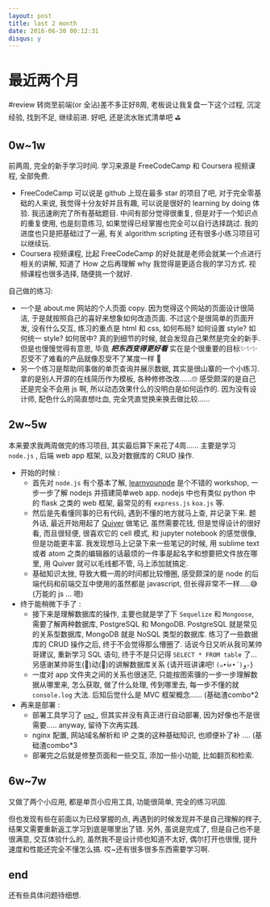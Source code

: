 ```yaml
---
layout: post
title: last 2 month
date: 2016-06-30 00:12:31
disqus: y
---
```


# 最近两个月

#review
转岗至前端(or 全沾)差不多正好8周, 老板说让我复盘一下这个过程, 沉淀经验, 找到不足, 继续前进. 好吧, 还是流水账式清单吧 ⛳️

## 0w~1w
前两周, 完全的新手学习时间. 学习来源是 FreeCodeCamp 和 Coursera 视频课程, 全部免费.

* FreeCodeCamp 可以说是 github 上现在最多 star 的项目了吧, 对于完全零基础的人来说, 我觉得十分友好并且有趣, 可以说是很好的 learning by doing 体验. 我迅速刷完了所有基础题目. 中间有部分觉得很重复, 但是对于一个知识点的重复使用, 也是刻意练习, 如果觉得已经掌握也完全可以自行选择跳过. 我的进度也只是把基础过了一遍, 有关 algorithm scripting 还有很多小练习项目可以继续玩.
* Coursera 视频课程, 比起 FreeCodeCamp 的好处就是老师会就某一个点进行相关的讲解, 知道了 How 之后再理解 why 我觉得是更适合我的学习方式. 视频课程也很多选择, 随便挑一个就好.

自己做的练习:

* 一个是 about.me 网站的个人页面 copy. 因为觉得这个网站的页面设计很简洁, 于是就按照自己的喜好来想象如何改造页面. 不过这个是很简单的页面开发, 没有什么交互, 练习的重点是 html 和 css,  如何布局? 如何设置 style? 如何统一 style? 如何居中? 真的到细节的时候, 就会发现自己果然是完全的新手. 但是也慢慢觉得有意思, 毕竟 ***把东西变得更好看*** 实在是个很重要的目标✨✨✨ 忍受不了难看的产品就像忍受不了某度一样 🌚
* 另一个练习是帮助同事做的单页查询并展示数据, 其实是很山寨的一个小练习. 拿的是别人开源的在线简历作为模板, 各种修修改改......🙄 感受颇深的是自己还是完全不会用 js 啊, 所以动态效果什么的没明白是如何运作的. 因为没有设计师, 配色什么的简直想吐血, 完全凭直觉换来换去做比较......

## 2w~5w
本来要求我两周做完的练习项目, 其实最后算下来花了4周...... 主要是学习 `node.js` , 后端 web app 框架, 以及对数据库的 CRUD 操作.

* 开始的时候 :
	* 首先对 `node.js` 有个基本了解, [learnyounode](https://github.com/workshopper/learnyounode) 是个不错的 workshop, 一步一步了解 nodejs 并搭建简单web app. nodejs 中也有类似 python 中的 flask 之类的 web 框架, 最常见的有 `express.js` `koa.js` 等.
	* 然后是先看懂同事的已有代码, 遇到不懂的地方就马上查, 并记录下来. 题外话, 最近开始用起了 [Quiver](https://itunes.apple.com/app/quiver-programmers-notebook/id866773894?mt=12) 做笔记, 虽然需要花钱, 但是觉得设计的很好看, 而且很轻便, 很喜欢它的 cell 模式, 和 jupyter notebook 的感觉很像, 但是功能更丰富. 我发现想马上记录下来一些笔记的时候, 用 sublime text 或者 atom 之类的编辑器的话最烦的一件事是起名字和想要把文件放在哪里, 用 Quiver 就可以毛线都不管, 马上添加就搞定.  
	* 基础知识太挫, 导致大概一周的时间都比较懵圈, 感受颇深的是 node 的后端代码和前端交互中使用的虽然都是 javascript, 但长得非常不一样.....😅 (万能的 js ... 嗯)
* 终于能稍微下手了 :
	* 接下来是理解数据库的操作, 主要也就是学了下 `Sequelize` 和 `Mongoose`, 需要了解两种数据库, PostgreSQL 和 MongoDB. PostgreSQL 就是常见的关系型数据库, MongoDB 就是 NoSQL 类型的数据库. 练习了一些数据库的 CRUD 操作之后, 终于不会觉得那么懵圈了. 话说今日又听从我司某帅哥建议, 重新学习 SQL 语句, 终于不是只记得 `SELECT * FROM table` 了...另感谢某帅哥生(🌝)动(🌚)的讲解数据库关系 {请开班讲课吧! `(๑•̀ㅂ•́)و✧`}
	* 一度对 app 文件夹之间的关系也很迷茫, 只能按图索骥的一步一步理解数据从哪里来, 怎么获取, 做了什么处理, 传到哪里去, 每一步不懂的就 `console.log` 大法. 后知后觉什么是 MVC 框架概念...... (基础渣combo*2
* 再来是部署 :
	* 部署工具学习了 [ `pm2` ](https://github.com/Unitech/pm2), 但其实并没有真正进行自动部署, 因为好像也不是很需要..... anyway, 留待下次再实践.
	* nginx 配置, 网站域名解析和 IP 之类的这种基础知识, 也顺便补了补 .... (基础渣combo*3
	* 部署完之后就是修整页面和一些交互, 添加一些小功能, 比如翻页和检索.

## 6w~7w
又做了两个小应用, 都是单页小应用工具, 功能很简单, 完全的练习巩固.

但也发现有些在前面以为已经掌握的点, 再遇到的时候发现并不是自己理解的样子, 结果又需要重新返工学习到底是哪里出了错.
另外, 虽说是完成了, 但是自己也不是很满意, 交互体验什么的, 虽然我不是设计师也知道不太好, 偶尔打开也很慢, 提升速度和性能还完全不懂怎么搞. 哎~还有很多很多东西需要学习啊.


## end
还有些具体问题待细想.
